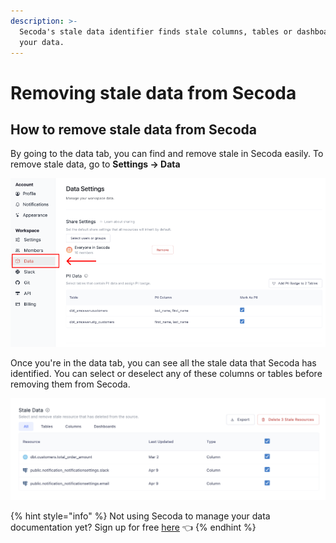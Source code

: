```yaml
---
description: >-
  Secoda's stale data identifier finds stale columns, tables or dashboards in
  your data.
---
```


# Removing stale data from Secoda

## **How to remove stale data from Secoda** <a href="#h_3a4bfd6458" id="h_3a4bfd6458"></a>

By going to the data tab, you can find and remove stale in Secoda easily. To remove stale data, go to **Settings -> Data**

![](<../../.gitbook/assets/Group 587 (3) (1) (1).png>)

Once you're in the data tab, you can see all the stale data that Secoda has identified. You can select or deselect any of these columns or tables before removing them from Secoda.

![](<../../.gitbook/assets/Screen Shot 2022-04-10 at 10.19.57 PM.png>)

{% hint style="info" %}
Not using Secoda to manage your data documentation yet? Sign up for free [here](http://app.secoda.co/) 👈
{% endhint %}
